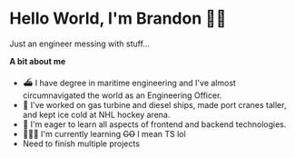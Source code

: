 # Hello World, I'm Brandon 👋🏿

Just an engineer messing with stuff...

**A bit about me** 
- ⛴ I have degree in maritime engineering and I've almost circumnavigated the world as an Engineering Officer.
- 🔧 I've worked on gas turbine and diesel ships, made port cranes taller, and kept ice cold at NHL hockey arena. 
- 🌱 I'm eager to learn all aspects of frontend and backend technologies. 
- 👨🏿‍💻 I'm currently learning <s>GO</s> I mean TS lol
- Need to finish multiple projects 

<!--- 
**Tools | Lingo | Platforms**

<img src="https://img.icons8.com/color/48/000000/python--v1.png"/> <img src="https://img.icons8.com/color/48/000000/html-5--v1.png"/>
<img src="https://img.icons8.com/color/48/000000/css3.png"/> <img src="https://img.icons8.com/color/48/000000/javascript--v1.png"/>
<img src="https://img.icons8.com/color/48/000000/linux--v1.png"/> <img src="https://img.icons8.com/color/48/000000/docker.png"/> <img src="https://img.icons8.com/color/48/000000/amazon-web-services.png"/>


BBtxt/BBtxt is a ✨ special ✨ repository because its `README.md` (this file) appears on your GitHub profile.
You can click the Preview link to take a look at your changes.
--->
